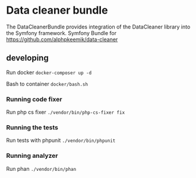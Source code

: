 # Data cleaner bundle

The DataCleanerBundle provides integration of the DataCleaner library into the Symfony framework.
Symfony Bundle for https://github.com/alphpkeemik/data-cleaner

## developing

Run docker `docker-composer up -d`

Bash to container `docker/bash.sh`

### Running code fixer

Run php cs fixer `./vendor/bin/php-cs-fixer fix`

### Running the tests

Run tests with phpunit `./vendor/bin/phpunit`

### Running analyzer

Run phan `./vendor/bin/phan`
